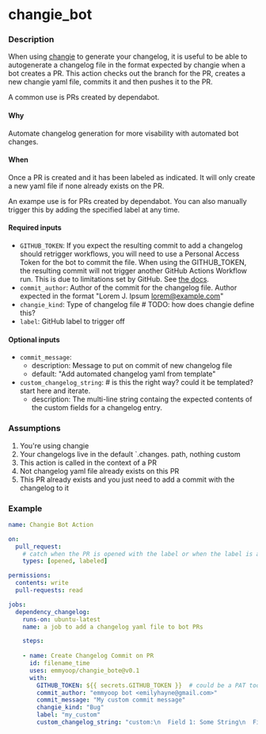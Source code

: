 # changie_bot

### Description
When using [changie](https://changie.dev/) to generate your changelog, it is useful to be able to autogenerate a changelog file in the format expected by changie when a bot creates a PR.  This action checks out the branch for the PR, creates a new changie yaml file, commits it and then pushes it to the PR.

A common use is PRs created by dependabot.

#### Why
Automate changelog generation for more visability with automated bot changes.

#### When
Once a PR is created and it has been labeled as indicated.  It will only create a new yaml file if none already exists on the PR.  

An exampe use is for PRs created by dependabot.  You can also manually trigger this by adding the specified label at any time.

#### Required inputs

- `GITHUB_TOKEN`: If you expect the resulting commit to add a changelog should retrigger workflows, you will need to use a Personal Access Token for the bot to commit the file.  When using the GITHUB_TOKEN, the resulting commit will not trigger another GitHub Actions Workflow run. This is due to limitations set by GitHub. See [the docs](https://docs.github.com/en/actions/security-guides/automatic-token-authentication#using-the-github_token-in-a-workflow).
- `commit_author`: Author of the commit for the changelog file. Author expected in the format "Lorem J. Ipsum <lorem@example.com>"
- `changie_kind`: Type of changelog file  # TODO: how does changie define this?
- `label`: GitHub label to trigger off

#### Optional inputs

- `commit_message`:
    - description: Message to put on commit of new changelog file
    - default: "Add automated changelog yaml from template"
- `custom_changelog_string`: # is this the right way?  could it be templated? start here and iterate.
    - description: The multi-line string containg the expected contents of the custom fields for a changelog entry.

### Assumptions

1. You're using changie
2. Your changelogs live in the default `.changes. path, nothing custom
3. This action is called in the context of a PR
4. Not changelog yaml file already exists on this PR
5. This PR already exists and you just need to add a commit with the changelog to it

### Example

```yaml
name: Changie Bot Action

on:
  pull_request:
    # catch when the PR is opened with the label or when the label is added
    types: [opened, labeled]

permissions:
  contents: write
  pull-requests: read

jobs:
  dependency_changelog:
    runs-on: ubuntu-latest
    name: a job to add a changelog yaml file to bot PRs

    steps:
    
    - name: Create Changelog Commit on PR
      id: filename_time
      uses: emmyoop/changie_bote@v0.1
      with:
        GITHUB_TOKEN: ${{ secrets.GITHUB_TOKEN }}  # could be a PAT too
        commit_author: "emmyoop bot <emilyhayne@gmail.com>"
        commit_message: "My custom commit message"
        changie_kind: "Bug"
        label: "my_custom"
        custom_changelog_string: "custom:\n  Field 1: Some String\n  Field 2: 1\n  Field 3: a\n"
```
